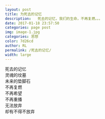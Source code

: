 ```yaml
---  
layout: post  
title: 为死去的记忆  
description:   死去的记忆，我们的生命，不再复燃。。。
date: 2017-01-18 23:57:50  
categories: page post  
img: image-1.jpg  
categories: 思想  
color: 7d26cd      
author: RL  
permalink: /死去的记忆/  
width: large
---    
```

死去的记忆  
灵魂的坟墓  
未来的垫脚石  
不再复燃  
不再希望  
不再重播  
无法放弃  
却有不得不放弃  
